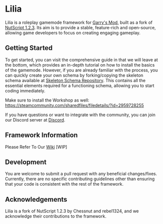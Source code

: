 # Lilia
 
Lilia is a roleplay gamemode framework for [Garry's Mod](https://gmod.facepunch.com/), built as a fork of [NutScript 1.2.3](https://github.com/NutScript/NutScript). Its aim is to provide a stable, feature-rich and open-source, allowing game developers to focus on creating engaging gameplay.

## Getting Started

To get started, you can visit the comprehensive guide in that we will leave at the bottom, which provides an in-depth tutorial on how to install the basics of the gamemode. However, if you are already familiar with the process, you can quickly create your own schema by forking/copying the skeleton schema available at [Skeleton Schema Repository](https://github.com/bleonheart/Lilia-Skeleton-Schema). This contains all the essential elements required for a functioning schema, allowing you to start coding immediately.

Make sure to install the Workshop as well: https://steamcommunity.com/sharedfiles/filedetails/?id=2959728255

If you have questions or want to integrate with the community, you can join our Discord server at [Discord](https://discord.gg/RTcVq92HsH).

## Framework Information

Please Refer To Our [Wiki](https://github.com/bleonheart/lilia-docs) [WIP]

## Development

You are welcome to submit a pull request with any beneficial changes/fixes. Currently, there are no specific contributing guidelines other than ensuring that your code is consistent with the rest of the framework.

## Acknowledgements

Lilia is a fork of NutScript 1.2.3 by Chessnut and rebel1324, and we acknowledge their contributions to the framework.
